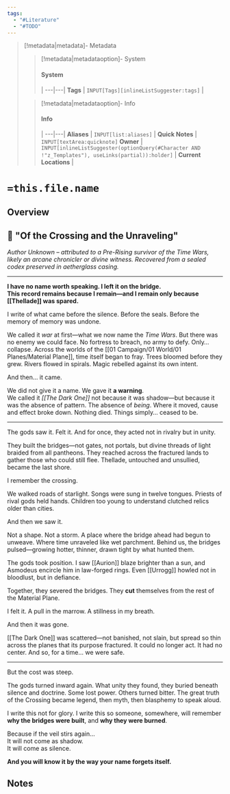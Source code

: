 ```yaml
---
tags:
  - "#Literature"
  - "#TODO"
---
```


> [!metadata|metadata]- Metadata 
>> [!metadata|metadataoption]- System
>> #### System
>>  |
>> ---|---|
> **Tags** | `INPUT[Tags][inlineListSuggester:tags]` |
>
>> [!metadata|metadataoption]- Info
>> #### Info
>>  |
>> ---|---|
>> **Aliases** | `INPUT[list:aliases]` |
>> **Quick Notes** |  `INPUT[textArea:quicknote]`
>> **Owner** | `INPUT[inlineListSuggester(optionQuery(#Character AND !"z_Templates"), useLinks(partial)):holder]` |
>> **Current Locations** |

# `=this.file.name`

## Overview
## 📜 "Of the Crossing and the Unraveling"

*Author Unknown – attributed to a Pre-Rising survivor of the Time Wars, likely an arcane chronicler or divine witness. Recovered from a sealed codex preserved in aetherglass casing.*

---

**I have no name worth speaking. I left it on the bridge.  
This record remains because I remain—and I remain only because [[Thellade]] was spared.**

I write of what came before the silence. Before the seals. Before the memory of memory was undone.

We called it *war* at first—what we now name the *Time Wars*. But there was no enemy we could face. No fortress to breach, no army to defy. Only… collapse. Across the worlds of the [[01 Campaign/01 World/01 Planes/Material Plane]], time itself began to fray. Trees bloomed before they grew. Rivers flowed in spirals. Magic rebelled against its own intent.

And then… it came.

We did not give it a name. We gave it **a warning**.  
We called it *[[The Dark One]]* not because it was shadow—but because it was the absence of pattern. The absence of *being*. Where it moved, cause and effect broke down. Nothing died. Things simply… ceased to be.

---

The gods saw it. Felt it. And for once, they acted not in rivalry but in unity.

They built the bridges—not gates, not portals, but divine threads of light braided from all pantheons. They reached across the fractured lands to gather those who could still flee. Thellade, untouched and unsullied, became the last shore.

I remember the crossing.

We walked roads of starlight. Songs were sung in twelve tongues. Priests of rival gods held hands. Children too young to understand clutched relics older than cities.

And then we saw it.

Not a shape. Not a storm. A place where the bridge ahead had begun to unweave. Where time unraveled like wet parchment. Behind us, the bridges pulsed—growing hotter, thinner, drawn tight by what hunted them.

The gods took position. I saw [[Aurion]] blaze brighter than a sun, and Asmodeus encircle him in law-forged rings. Even [[Urrogg]] howled not in bloodlust, but in defiance.

Together, they severed the bridges. They **cut** themselves from the rest of the Material Plane.

I felt it. A pull in the marrow. A stillness in my breath.

And then it was gone.

[[The Dark One]] was scattered—not banished, not slain, but spread so thin across the planes that its purpose fractured. It could no longer act. It had no center. And so, for a time… we were safe.

---

But the cost was steep.

The gods turned inward again. What unity they found, they buried beneath silence and doctrine. Some lost power. Others turned bitter. The great truth of the Crossing became legend, then myth, then blasphemy to speak aloud.

I write this not for glory. I write this so someone, somewhere, will remember **why the bridges were built**, and **why they were burned**.

Because if the veil stirs again…  
It will not come as shadow.  
It will come as silence.

**And you will know it by the way your name forgets itself.**




## Notes

